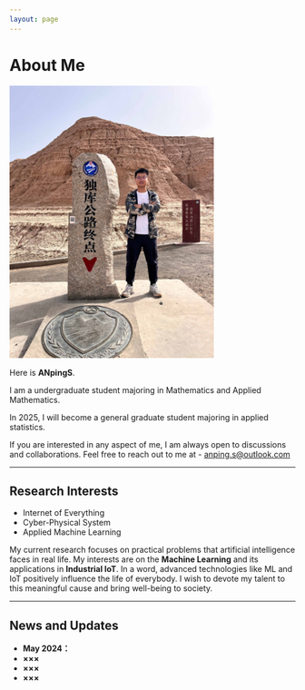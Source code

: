```yaml
---
layout: page
---
```


# About Me

<img src="/images/anpings.jpg" class="floatpic" width="360" height="480">

Here is **ANpingS**.

I am a undergraduate student majoring in Mathematics and Applied Mathematics.

In 2025, I will become a general graduate student majoring in applied statistics.

If you are interested in any aspect of me, I am always open to discussions and collaborations. Feel free to reach out to me at - anping.s@outlook.com

---

## Research Interests

- Internet of Everything
- Cyber-Physical System
- Applied Machine Learning

My current research focuses on practical problems that artificial intelligence faces in real life. My interests are on the **Machine Learning** and its applications in **Industrial IoT**. In a word, advanced technologies like ML and IoT positively influence the life of everybody.  I wish to devote my talent to this meaningful cause and bring well-being to society.

---

## News and Updates

- **May 2024：**
- **×××**
- **×××**
- **×××**
<br>



